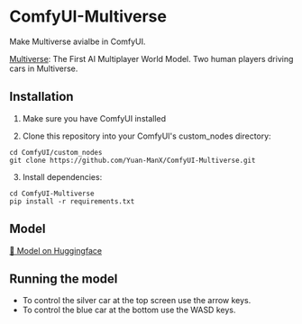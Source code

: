 # ComfyUI-Multiverse

Make Multiverse avialbe in ComfyUI.

[Multiverse](https://github.com/EnigmaLabsAI/multiverse): The First AI Multiplayer World Model. Two human players driving cars in Multiverse.


## Installation

1. Make sure you have ComfyUI installed

2. Clone this repository into your ComfyUI's custom_nodes directory:
```
cd ComfyUI/custom_nodes
git clone https://github.com/Yuan-ManX/ComfyUI-Multiverse.git
```

3. Install dependencies:
```
cd ComfyUI-Multiverse
pip install -r requirements.txt
```


## Model

[🤗 Model on Huggingface](https://huggingface.co/Enigma-AI/multiverse)


## Running the model

* To control the silver car at the top screen use the arrow keys.
* To control the blue car at the bottom use the WASD keys.
